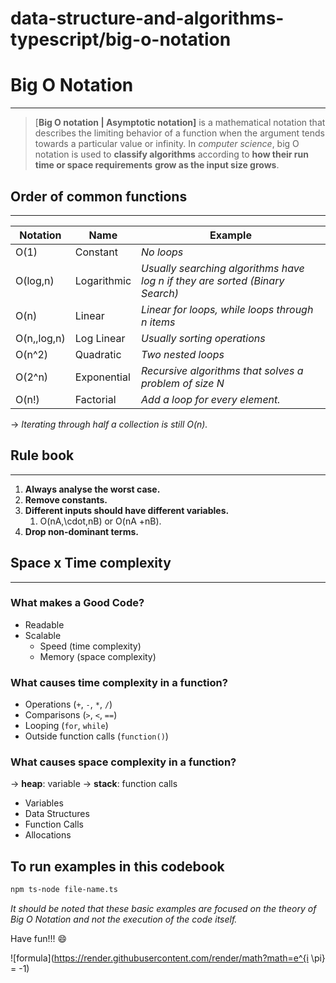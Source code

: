 # data-structure-and-algorithms-typescript/big-o-notation

# Big O Notation

---

> [**Big O notation | Asymptotic notation]** is a mathematical notation that describes the limiting behavior of a function when the argument tends towards a particular value or infinity. In *computer science*, big O notation is used to **classify algorithms** according to **how their run time or space requirements** **grow as the input size grows**.
> 

## Order of common functions

---

| Notation         | Name        | Example                                                                      |
|------------------|-------------|------------------------------------------------------------------------------|
| O(1)           | Constant    | *No loops*                                                                   |
| O(log\,n)      | Logarithmic | *Usually searching algorithms have log n if they are sorted (Binary Search)* |
| O(n)           | Linear      | *Linear for loops, while loops through n items*                              |
| O(n\,\,log\,n) | Log Linear  | *Usually sorting operations*                                                 |
| O(n^2)         | Quadratic   | *Two nested loops*                                                           |
| O(2^n)         | Exponential | *Recursive algorithms that solves a problem of size N*                       |
| O(n!)          | Factorial   | *Add a loop for every element.*                                              |

→ *Iterating through half a collection is still $O(n)$.*

## Rule book

---

1. **Always analyse the worst case.**
2. **Remove constants.**
3. **Different inputs should have different variables.**
    1. O(nA\,\cdot\,nB) or O(nA +nB).
4. **Drop non-dominant terms.**

## Space x Time complexity

---

### **What makes a Good Code?**

- Readable
- Scalable
    - Speed (time complexity)
    - Memory (space complexity)

### **What causes time complexity in a function?**

- Operations (`+`, `-`, `*`, `/`)
- Comparisons (`>`, `<`, `==`)
- Looping (`for`, `while`)
- Outside function calls (`function()`)

### **What causes space complexity in a function?**

→ **heap**: variable → **stack**: function calls

- Variables
- Data Structures
- Function Calls
- Allocations

## To run examples in this codebook

```bash
npm ts-node file-name.ts
```

*It should be noted that these basic examples are focused on the theory of Big O Notation and not the execution of the code itself.* 

Have fun!!! 😄

![formula](https://render.githubusercontent.com/render/math?math=e^{i \pi} = -1)
